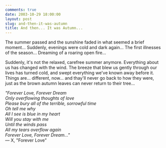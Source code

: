 ```yaml
---
comments: true
date: 2003-10-29 18:00:00
layout: post
slug: and-then-it-was-autumn
title: And then... It was Autumn...
---
```


The summer passed and the sunshine faded in what seemed a brief moment... Suddenly, evenings were cold and dark again... The first illnesses of the season... Dreaming of a roaring open fire...

Suddenly, it's not the relaxed, carefree summer anymore. Everything about us has changed with the wind. The breeze that blew us gently through our lives has turned cold, and swept everything we've known away before it. Things are... different, now... and thay'll never go back to how they were, just as the brown autumn leaves can never return to their tree...

*"Forever Love, Forever Dream<br/>
Only overflowing thoughts of love<br/>
Please bury all of the terrible, sorrowful time<br/>
Oh tell me why<br/>
All I see is blue in my heart<br/>
Will you stay with me<br/>
Until the winds pass<br/>
All my tears overflow again<br/>
Forever Love, Forever Dream..."*<br/>
&mdash; X, "Forever Love"
